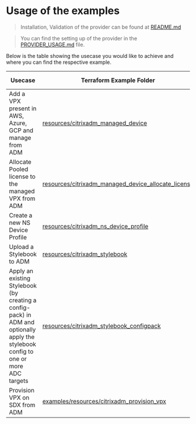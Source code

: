 # Usage of the examples

> Installation, Validation of the provider can be found at [README.md](./README.md)

> You can find the setting up of the provider in the [PROVIDER_USAGE.md](./PROVIDER_USAGE.md) file.

Below is the table showing the usecase you would like to achieve and where you can find the respective example.

| Usecase | Terraform Example Folder | Documentation | Demo Video |
|---------|---------|-------------------|-------------|
| Add a VPX present in AWS, Azure, GCP  and manage from ADM | [resources/citrixadm_managed_device](./resources/citrixadm_managed_device) | [HERE](../docs/resources/managed_device.md)| [HERE](https://youtu.be/qVnan7e8n6s) |
| Allocate Pooled license to the managed VPX from ADM | [resources/citrixadm_managed_device_allocate_license](./resources/citrixadm_managed_device_allocate_license) | [HERE](../docs/resources/managed_device_allocate_license.md)| [HERE](https://youtu.be/3YaJtT_Q73M) |
| Create a new NS Device Profile | [resources/citrixadm_ns_device_profile](./resources/citrixadm_ns_device_profile) | [HERE](../docs/resources/ns_device_profile.md)|  |
| Upload a Stylebook to ADM | [resources/citrixadm_stylebook](./resources/citrixadm_stylebook) | [HERE](../docs/resources/stylebook.md)| [HERE](https://youtu.be/uAOu7CtZuXE) |
| Apply an existing Stylebook (by creating a config-pack) in ADM and optionally apply the stylebook config to one or more ADC targets | [resources/citrixadm_stylebook_configpack](./resources/citrixadm_stylebook_configpack) | [HERE](../docs/resources/stylebook_configpack.md)| [HERE](https://youtu.be/sN1uYKZo9eM) |
| Provision VPX on SDX from ADM | [examples/resources/citrixadm_provision_vpx](./resources/citrixadm_provision_vpx) | [HERE](../docs/resources/provision_vpx.md)|  |

